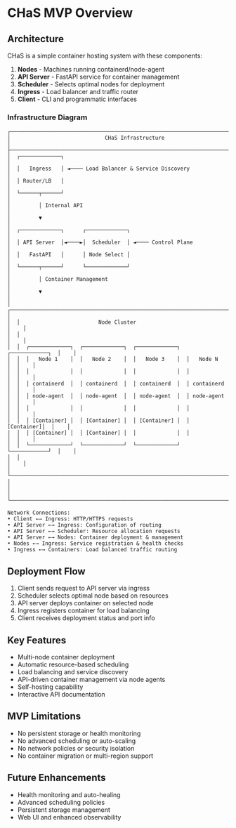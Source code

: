 # CHaS MVP Overview

## Architecture

CHaS is a simple container hosting system with these components:

1. **Nodes** - Machines running containerd/node-agent
2. **API Server** - FastAPI service for container management
3. **Scheduler** - Selects optimal nodes for deployment
4. **Ingress** - Load balancer and traffic router
5. **Client** - CLI and programmatic interfaces

### Infrastructure Diagram

```
┌─────────────────────────────────────────────────────────────────────────────┐
│                              CHaS Infrastructure                            │
├─────────────────────────────────────────────────────────────────────────────┤
│  ┌─────────────┐                                                            │
│  │   Ingress   │ ◄──── Load Balancer & Service Discovery                    │
│  │ Router/LB   │                                                            │
│  └──────┬──────┘                                                            │
│         │ Internal API                                                      │
│         ▼                                                                   │
│  ┌─────────────┐      ┌─────────────┐                                       │
│  │ API Server  │◄────►│  Scheduler  │ ◄──── Control Plane                   │
│  │   FastAPI   │      │ Node Select │                                       │
│  └──────┬──────┘      └─────────────┘                                       │
│         │ Container Management                                              │
│         ▼                                                                   │
│  ┌─────────────────────────────────────────────────────────────────────┐    │
│  │                         Node Cluster                                │    │
│  │                                                                     │    │
│  │  ┌─────────────┐  ┌─────────────┐  ┌─────────────┐  ┌────────────┐  │    │
│  │  │   Node 1    │  │   Node 2    │  │   Node 3    │  │   Node N   │  │    │
│  │  │             │  │             │  │             │  │            │  │    │
│  │  │ containerd  │  │ containerd  │  │ containerd  │  │ containerd │  │    │
│  │  │ node-agent  │  │ node-agent  │  │ node-agent  │  │ node-agent │  │    │
│  │  │             │  │             │  │             │  │            │  │    │
│  │  │ [Container] │  │ [Container] │  │ [Container] │  │ [Container]│  │    │
│  │  │ [Container] │  │ [Container] │  │             │  │            │  │    │
│  │  └─────────────┘  └─────────────┘  └─────────────┘  └────────────┘  │    │
│  │                                                                     │    │
│  └─────────────────────────────────────────────────────────────────────┘    │
│                                                                             │
└─────────────────────────────────────────────────────────────────────────────┘

Network Connections:
• Client ←→ Ingress: HTTP/HTTPS requests
• API Server ←→ Ingress: Configuration of routing  
• API Server ←→ Scheduler: Resource allocation requests
• API Server ←→ Nodes: Container deployment & management
• Nodes ←→ Ingress: Service registration & health checks
• Ingress ←→ Containers: Load balanced traffic routing
```

## Deployment Flow

1. Client sends request to API server via ingress
2. Scheduler selects optimal node based on resources
3. API server deploys container on selected node
4. Ingress registers container for load balancing
5. Client receives deployment status and port info

## Key Features

- Multi-node container deployment
- Automatic resource-based scheduling
- Load balancing and service discovery
- API-driven container management via node agents
- Self-hosting capability
- Interactive API documentation

## MVP Limitations

- No persistent storage or health monitoring
- No advanced scheduling or auto-scaling
- No network policies or security isolation
- No container migration or multi-region support

## Future Enhancements

- Health monitoring and auto-healing
- Advanced scheduling policies
- Persistent storage management
- Web UI and enhanced observability